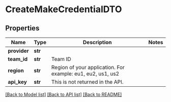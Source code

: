 # CreateMakeCredentialDTO

## Properties
Name | Type | Description | Notes
------------ | ------------- | ------------- | -------------
**provider** | **str** |  | 
**team_id** | **str** | Team ID | 
**region** | **str** | Region of your application. For example: eu1, eu2, us1, us2 | 
**api_key** | **str** | This is not returned in the API. | 

[[Back to Model list]](../README.md#documentation-for-models) [[Back to API list]](../README.md#documentation-for-api-endpoints) [[Back to README]](../README.md)

